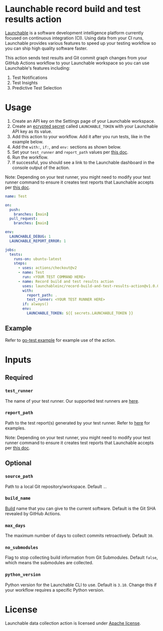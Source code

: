 # Launchable record build and test results action

[Launchable](https://www.launchableinc.com/) is a software development intelligence platform currently focused on continuous integration (CI). Using data from your CI runs, Launchable provides various features to speed up your testing workflow so you can ship high quality software faster.

This action sends test results and Git commit graph changes from your GitHub Actions workflow to your Launchable workspace so you can use Launchable's features including:

1. Test Notifications
2. Test Insights
3. Predictive Test Selection

# Usage

1. Create an API key on the Settings page of your Launchable workspace.
2. Create an [ecrypted secret](https://docs.github.com/en/actions/security-guides/encrypted-secrets#creating-encrypted-secrets-for-a-repository) called `LAUNCHABLE_TOKEN` with your Launchable API key as its value.
3. Add this action to your workflow. Add it after you run tests, like in the example below.
4. Add the `with:`, `if:`, and `env:` sections as shown below.
5. Set your `test_runner` and `report_path` values per [this doc](https://www.launchableinc.com/docs/sending-data-to-launchable/using-ci-integrations/using-the-launchable-github-action/#add-the-launchable-action).
6. Run the workflow.
7. If successful, you should see a link to the Launchable dashboard in the console output of the action.

Note: Depending on your test runner, you might need to modify your test runner command to ensure it creates test reports that Launchable accepts per [this doc](https://www.launchableinc.com/docs/sending-data-to-launchable/using-ci-integrations/using-the-launchable-github-action/#update-your-test-runner-command).


```yaml
name: Test

on:
  push:
    branches: [main]
  pull_request:
    branches: [main]

env:
  LAUNCHABLE_DEBUG: 1
  LAUNCHABLE_REPORT_ERROR: 1

jobs:
  tests:
    runs-on: ubuntu-latest
    steps:
      - uses: actions/checkout@v2
      - name: Test
        run: <YOUR TEST COMMAND HERE>
      - name: Record build and test results action
        uses: launchableinc/record-build-and-test-results-action@v1.0.0
        with:
          report_path: .
          test_runner: <YOUR TEST RUNNER HERE>
        if: always()
        env:
          LAUNCHABLE_TOKEN: ${{ secrets.LAUNCHABLE_TOKEN }}
```

## Example

Refer to [go-test example](./.github/workflows/go-test-example.yaml) for example use of the action.

# Inputs

## Required

### `test_runner`

The name of your test runner. Our supported test runners are [here](https://www.launchableinc.com/docs/sending-data-to-launchable/using-ci-integrations/using-the-launchable-github-action/).

### `report_path`

Path to the test report(s) generated by your test runner. Refer to [here](https://www.launchableinc.com/docs/sending-data-to-launchable/using-ci-integrations/using-the-launchable-github-action/) for examples.

Note: Depending on your test runner, you might need to modify your test runner command to ensure it creates test reports that Launchable accepts per [this doc](https://www.launchableinc.com/docs/sending-data-to-launchable/using-ci-integrations/using-the-launchable-github-action/#update-your-test-runner-command).

## Optional

### `source_path`

Path to a local Git repository/workspace. Default `.`.

### `build_name`

[Build](https://docs.launchableinc.com/concepts/build) name that you can give to the current software. Default is the Git SHA revealed by GitHub Actions.

### `max_days`

The maximum number of days to collect commits retroactively. Default `30`.

### `no_submodules`

Flag to stop collecting build information from Git Submodules. Default `false`, which means the submodules are collected.

### `python_version`

Python version for the Launchable CLI to use. Default is `3.10`. Change this if your workflow requires a specific Python version.

# License
Launchable data collection action is licensed under [Apache license](./LICENSE).
